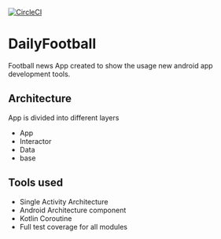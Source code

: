 [![CircleCI](https://circleci.com/gh/mayojava/DailyFootball.svg?style=svg)](https://circleci.com/gh/mayojava/DailyFootball)

# DailyFootball
Football news App created to show the usage new android app development tools.

## Architecture
App is divided into different layers

* App
* Interactor
* Data
* base

## Tools used
* Single Activity Architecture
* Android Architecture component
* Kotlin Coroutine
* Full test coverage for all modules
